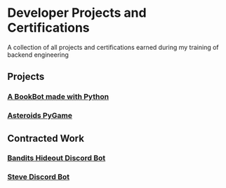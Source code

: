 # Developer Projects and Certifications

A collection of all projects and certifications earned during my training of backend engineering

## Projects
### [A BookBot made with Python](https://github.com/Soderbergy/BookBot)
### [Asteroids PyGame](https://github.com/Soderbergy/Asteroids)

## Contracted Work
### [Bandits Hideout Discord Bot](https://github.com/Soderbergy/Bandits-Hideout-Bot)
### [Steve Discord Bot](https://github.com/Soderbergy/SteveBot)
